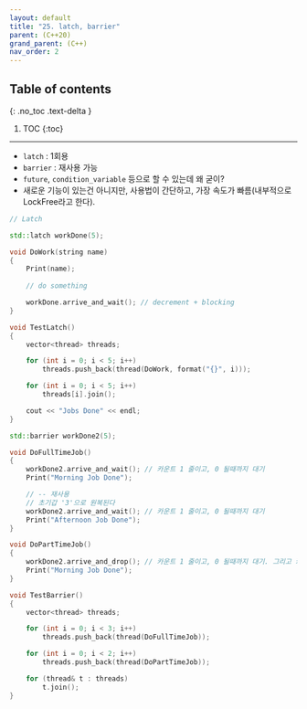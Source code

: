 ```yaml
---
layout: default
title: "25. latch, barrier"
parent: (C++20)
grand_parent: (C++)
nav_order: 2
---
```


## Table of contents
{: .no_toc .text-delta }

1. TOC
{:toc}

---

* `latch` : 1회용
* `barrier` : 재사용 가능
* `future`, `condition_variable` 등으로 할 수 있는데 왜 굳이?
* 새로운 기능이 있는건 아니지만, 사용법이 간단하고, 가장 속도가 빠름(내부적으로 LockFree라고 한다).

```cpp
// Latch

std::latch workDone(5);

void DoWork(string name)
{
	Print(name);
	
    // do something

	workDone.arrive_and_wait(); // decrement + blocking
}

void TestLatch()
{
	vector<thread> threads;

	for (int i = 0; i < 5; i++)
		threads.push_back(thread(DoWork, format("{}", i)));

	for (int i = 0; i < 5; i++)
		threads[i].join();

	cout << "Jobs Done" << endl;
}
```

```cpp
std::barrier workDone2(5);

void DoFullTimeJob()
{
	workDone2.arrive_and_wait(); // 카운트 1 줄이고, 0 될때까지 대기
	Print("Morning Job Done");

	// -- 재사용
	// 초기갑 '3'으로 원복된다
	workDone2.arrive_and_wait(); // 카운트 1 줄이고, 0 될때까지 대기
	Print("Afternoon Job Done");
}

void DoPartTimeJob()
{
	workDone2.arrive_and_drop(); // 카운트 1 줄이고, 0 될때까지 대기. 그리고 카운트 초기값 1 감소
	Print("Morning Job Done");
}

void TestBarrier()
{
	vector<thread> threads;

	for (int i = 0; i < 3; i++)
		threads.push_back(thread(DoFullTimeJob));

	for (int i = 0; i < 2; i++)
		threads.push_back(thread(DoPartTimeJob));

	for (thread& t : threads)
		t.join();
}
```
